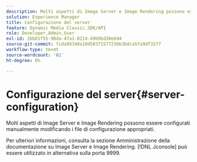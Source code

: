 ```yaml
---
description: Molti aspetti di Image Server e Image Rendering possono essere configurati manualmente modificando i file di configurazione appropriati.
solution: Experience Manager
title: Configurazione del server
feature: Dynamic Media Classic,SDK/API
role: Developer,Admin,User
exl-id: 2bb81f55-98da-47a1-8214-49b9bd30eb94
source-git-commit: fcda99340a18d5037157723bb3bdca5fa9df3277
workflow-type: tm+mt
source-wordcount: '61'
ht-degree: 0%

---
```


# Configurazione del server{#server-configuration}

Molti aspetti di Image Server e Image Rendering possono essere configurati manualmente modificando i file di configurazione appropriati.

Per ulteriori informazioni, consulta la sezione Amministrazione della documentazione su Image Server e Image Rendering. [!DNL Jconsole] può essere utilizzato in alternativa sulla porta 9999.
